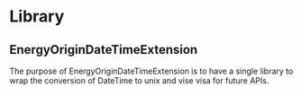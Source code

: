 # Library

## EnergyOriginDateTimeExtension

The purpose of EnergyOriginDateTimeExtension is to have a single library to wrap the conversion of DateTime to unix and vise visa for future APIs.
